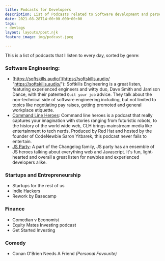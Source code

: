 ```yaml
---
title: Podcasts for Developers
description: List of Podcasts related to Software development and personal finances.
date: 2021-08-28T14:00:00.000+00:00
tags:
- devlogs
layout: layouts/post.njk
feature_image: img/podcast.jpeg

---
```

This is a list of podcasts that I listen to every day, sorted by genre:

### Software Engineering:

* [https://softskills.audio/](https://softskills.audio/ "https://softskills.audio/"): Softkills Engineering is a great listen, featuring experienced engineers and witty duo, Dave Smith and Jamison Dance, with their patented `Quit your job` advice. They talk about the non-technical side of software engineering including, but not limited to topics like negotiating pay raises, getting promoted and general workplace etiquette.
* [Command Line Heroes](https://www.redhat.com/en/command-line-heroes "Command line heroes"): Command line heroes is a podcast that really captures your imagination with stories ranging from futuristic robots, to the history of the world wide web, CLH brings mainstream media like entertainment to tech nerds. Produced by Red Hat and hosted by the founder of CodeNewbie Saron Yitbarek, this podcast never fails to entertain.
* [JS Party](https://changelog.com/jsparty "JS Party"): A part of the Changelog family, JS party has an ensemble of JS heroes talking about everything web and Javascript. It's fun, light-hearted and overall a great listen for newbies and experienced developers alike.

### Startups and Entrepreneurship

* Startups for the rest of us
* Indie Hackers
* Rework by Basecamp

### Finance

* Comedian v Economist
* Equity Mates Investing podcast
* Get Started Investing

### Comedy

* Conan O'Brien Needs A Friend _(Personal Favourite)_
